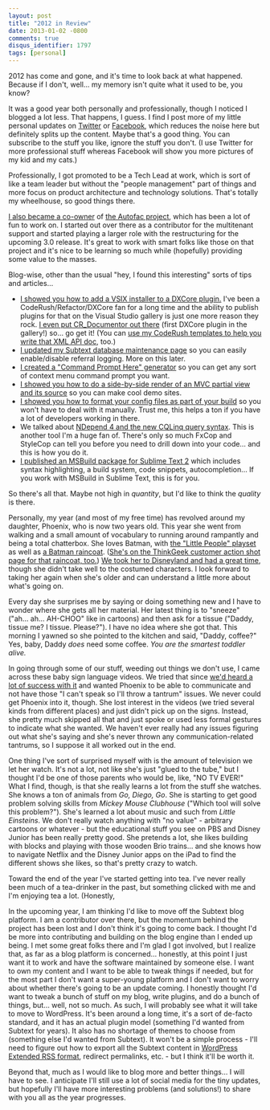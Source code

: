 ```yaml
---
layout: post
title: "2012 in Review"
date: 2013-01-02 -0800
comments: true
disqus_identifier: 1797
tags: [personal]
---
```

2012 has come and gone, and it's time to look back at what happened.
Because if I don't, well… my memory isn't quite what it used to be, you
know?

It was a good year both personally and professionally, though I noticed
I blogged a lot less. That happens, I guess. I find I post more of my
little personal updates on [Twitter](http://twitter.com/tillig) or
[Facebook](http://www.facebook.com/tillig), which reduces the noise here
but definitely splits up the content. Maybe that's a good thing. You can
subscribe to the stuff you like, ignore the stuff you don't. (I use
Twitter for more professional stuff whereas Facebook will show you more
pictures of my kid and my cats.)

Professionally, I got promoted to be a Tech Lead at work, which is sort
of like a team leader but without the "people management" part of things
and more focus on product architecture and technology solutions. That's
totally my wheelhouse, so good things there.

[I also became a
co-owner](/archive/2012/10/12/autofac-project-update-ownership-changes-3-0-coming-soon.aspx)
of [the Autofac project](http://autofac.googlecode.com/), which has been
a lot of fun to work on. I started out over there as a contributor for
the multitenant support and started playing a larger role with the
restructuring for the upcoming 3.0 release. It's great to work with
smart folks like those on that project and it's nice to be learning so
much while (hopefully) providing some value to the masses.

Blog-wise, other than the usual "hey, I found this interesting" sorts of
tips and articles…

-   [I showed you how to add a VSIX installer to a DXCore
    plugin.](/archive/2012/02/01/how-to-add-a-vsix-installer-to-a-dxcore-plugin.aspx)
    I've been a CodeRush/Refactor/DXCore fan for a long time and the
    ability to publish plugins for that on the Visual Studio gallery is
    just one more reason they rock. [I even put CR_Documentor out
    there](/archive/2012/02/16/cr_documentor-3-0-0-0-is-in-the-visual-studio.aspx)
    (first DXCore plugin in the gallery!) so… go get it! (You can [use
    my CodeRush templates to help you write that XML API
    doc](/archive/2012/08/08/use-coderush-templates-to-help-write-xml-api-documentation.aspx),
    too.)
-   [I updated my Subtext database maintenance
    page](/archive/2011/06/17/easier-subtext-2-5-2-0-maintenance.aspx)
    so you can easily enable/disable referral logging. More on this
    later.
-   [I created a "Command Prompt Here"
    generator](http://app.paraesthesia.com/CommandPromptHere/) so you can get any sort
    of context menu command prompt you want.
-   [I showed you how to do a side-by-side render of an MVC partial view
    and its
    source](/archive/2012/05/09/html-demopartial-side-by-side-render-and-code-for-partial.aspx)
    so you can make cool demo sites.
-   [I showed you how to format your config files as part of your
    build](/archive/2012/06/22/format-configuration-files-on-build.aspx)
    so you won't have to deal with it manually. Trust me, this helps a
    ton if you have a lot of developers working in there.
-   We talked about [NDepend 4 and the new CQLinq query
    syntax](/archive/2012/08/10/ndepend-4-cqlinq-ndepend-api-and-beyond.aspx).
    This is another tool I'm a huge fan of. There's only so much FxCop
    and StyleCop can tell you before you need to drill down into your
    code… and this is how you do it.
-   [I published an MSBuild package for Sublime Text
    2](/archive/2012/07/12/sublimemsbuild-msbuild-package-for-sublime-text-2.aspx)
    which includes syntax highlighting, a build system, code snippets,
    autocompletion… If you work with MSBuild in Sublime Text, this is
    for you.

So there's all that. Maybe not high in *quantity*, but I'd like to think
the *quality* is there.

Personally, my year (and most of my free time) has revolved around my
daughter, Phoenix, who is now two years old. This year she went from
walking and a small amount of vocabulary to running around rampantly and
being a total chatterbox. She loves Batman, with [the "Little People"
playset](/archive/2012/03/15/a-typical-play-session-with-my-toddler.aspx)
as well as [a Batman
raincoat](/archive/2012/08/24/my-toddler-party-rock-and-ocd.aspx).
([She's on the ThinkGeek customer action shot page for that raincoat,
too.](http://www.thinkgeek.com/product/edb4/action/218aa89/)) [We took
her to Disneyland and had a great
time](/archive/2012/11/09/disneyland-2012.aspx), though she didn't take
well to the costumed characters. I look forward to taking her again when
she's older and can understand a little more about what's going on.

Every day she surprises me by saying or doing something new and I have
to wonder where she gets all her material. Her latest thing is to
"sneeze" ("ah… ah… AH-CHOO" like in cartoons) and then ask for a tissue
("Daddy, tissue me? I tissue. Please?"). I have no idea where she got
that. This morning I yawned so she pointed to the kitchen and said,
"Daddy, coffee?" Yes, baby, Daddy *does* need some coffee. *You are the
smartest toddler alive.*

In going through some of our stuff, weeding out things we don't use, I
came across these baby sign language videos. We tried that since [we'd
heard a lot of success with
it](http://www.hanselman.com/blog/BabySignLanguage.aspx) and wanted
Phoenix to be able to communicate and not have those "I can't speak so
I'll throw a tantrum" issues. We never could get Phoenix into it,
though. She lost interest in the videos (we tried several kinds from
different places) and just didn't pick up on the signs. Instead, she
pretty much skipped all that and just spoke or used less formal gestures
to indicate what she wanted. We haven't ever really had any issues
figuring out what she's saying and she's never thrown any
communication-related tantrums, so I suppose it all worked out in the
end.

One thing I've sort of surprised myself with is the amount of television
we let her watch. It's not a lot, not like she's just "glued to the
tube," but I thought I'd be one of those parents who would be, like, "NO
TV EVER!" What I find, though, is that she really learns a lot from the
stuff she watches. She knows a ton of animals from *Go, Diego, Go*. She
is starting to get good problem solving skills from *Mickey Mouse
Clubhouse* ("Which tool will solve this problem?"). She's learned a lot
about music and such from *Little Einsteins*. We don't really watch
anything with "no value" - arbitrary cartoons or whatever - but the
educational stuff you see on PBS and Disney Junior has been really
pretty good. She pretends a lot, she likes building with blocks and
playing with those wooden Brio trains… and she knows how to navigate
Netflix and the Disney Junior apps on the iPad to find the different
shows she likes, so that's pretty crazy to watch.

Toward the end of the year I've started getting into tea. I've never
really been much of a tea-drinker in the past, but something clicked
with me and I'm enjoying tea a lot. (Honestly,

In the upcoming year, I am thinking I'd like to move off the Subtext
blog platform. I am a contributor over there, but the momentum behind
the project has been lost and I don't think it's going to come back. I
thought I'd be more into contributing and building on the blog engine
than I ended up being. I met some great folks there and I'm glad I got
involved, but I realize that, as far as a blog platform is concerned…
honestly, at this point I just want it to work and have the software
maintained by someone else. I want to own my content and I want to be
able to tweak things if needed, but for the most part I don't want a
super-young platform and I don't want to worry about whether there's
going to be an update coming. I honestly thought I'd want to tweak a
bunch of stuff on my blog, write plugins, and do a bunch of things, but…
well, not so much. As such, I will probably see what it will take to
move to WordPress. It's been around a long time, it's a sort of de-facto
standard, and it has an actual plugin model (something I'd wanted from
Subtext for years). It also has no shortage of themes to choose from
(something else I'd wanted from Subtext). It won't be a simple process -
I'll need to figure out how to export all the Subtext content in
[WordPress Extended RSS
format](http://ipggi.wordpress.com/2011/03/16/the-wordpress-extended-rss-wxr-exportimport-xml-document-format-decoded-and-explained/),
redirect permalinks, etc. - but I think it'll be worth it.

Beyond that, much as I would like to blog more and better things… I will
have to see. I anticipate I'll still use a lot of social media for the
tiny updates, but hopefully I'll have more interesting problems (and
solutions!) to share with you all as the year progresses.

